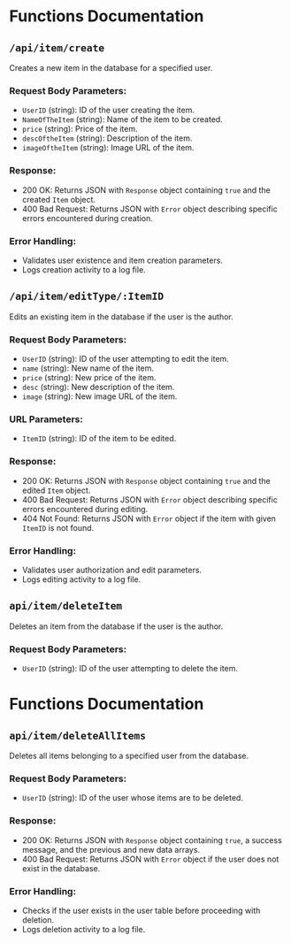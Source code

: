 # Functions Documentation

## `/api/item/create`

Creates a new item in the database for a specified user.

### Request Body Parameters:
- `UserID` (string): ID of the user creating the item.
- `NameOfTheItem` (string): Name of the item to be created.
- `price` (string): Price of the item.
- `descOftheItem` (string): Description of the item.
- `imageOftheItem` (string): Image URL of the item.

### Response:
- 200 OK: Returns JSON with `Response` object containing `true` and the created `Item` object.
- 400 Bad Request: Returns JSON with `Error` object describing specific errors encountered during creation.

### Error Handling:
- Validates user existence and item creation parameters.
- Logs creation activity to a log file.

## `/api/item/editType/:ItemID`

Edits an existing item in the database if the user is the author.

### Request Body Parameters:
- `UserID` (string): ID of the user attempting to edit the item.
- `name` (string): New name of the item.
- `price` (string): New price of the item.
- `desc` (string): New description of the item.
- `image` (string): New image URL of the item.

### URL Parameters:
- `ItemID` (string): ID of the item to be edited.

### Response:
- 200 OK: Returns JSON with `Response` object containing `true` and the edited `Item` object.
- 400 Bad Request: Returns JSON with `Error` object describing specific errors encountered during editing.
- 404 Not Found: Returns JSON with `Error` object if the item with given `ItemID` is not found.

### Error Handling:
- Validates user authorization and edit parameters.
- Logs editing activity to a log file.

## `api/item/deleteItem`

Deletes an item from the database if the user is the author.

### Request Body Parameters:
- `UserID` (string): ID of the user attempting to delete the item.
# Functions Documentation

## `api/item/deleteAllItems`

Deletes all items belonging to a specified user from the database.

### Request Body Parameters:
- `UserID` (string): ID of the user whose items are to be deleted.

### Response:
- 200 OK: Returns JSON with `Response` object containing `true`, a success message, and the previous and new data arrays.
- 400 Bad Request: Returns JSON with `Error` object if the user does not exist in the database.

### Error Handling:
- Checks if the user exists in the user table before proceeding with deletion.
- Logs deletion activity to a log file.



